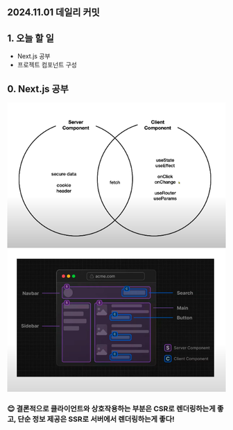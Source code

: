 ## 2024.11.01 데일리 커밋

## 1. 오늘 할 일

- Next.js 공부
- 프로젝트 컴포넌트 구성

## 0. Next.js 공부

![alt text](SSR_CSR.png)
![alt text](렌더링구성.png)

### 😊 결론적으로 클라이언트와 상호작용하는 부분은 CSR로 렌더링하는게 좋고, 단순 정보 제공은 SSR로 서버에서 렌더링하는게 좋다!
